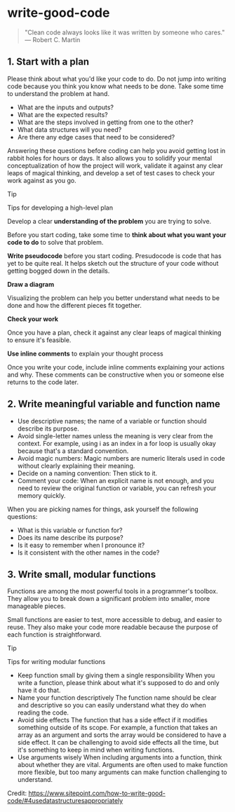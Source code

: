 # write-good-code
> "Clean code always looks like it was written by someone who cares." — Robert C. Martin

## 1. Start with a plan

Please think about what you'd like your code to do. Do not jump into writing code because you think you know what needs to be done. Take some time to understand the problem at hand.

* What are the inputs and outputs?
* What are the expected results?
* What are the steps involved in getting from one to the other?
* What data structures will you need?
* Are there any edge cases that need to be considered?

Answering these questions before coding can help you avoid getting lost in rabbit holes for hours or days. It also allows you to solidify your mental conceptualization of how the project will work, validate it against any clear leaps of magical thinking, and develop a set of test cases to check your work against as you go.

> [!TIP]
> Tips for developing a high-level plan

Develop a clear **understanding of the problem** you are trying to solve.

Before you start coding, take some time to **think about what you want your code to do** to solve that problem.

**Write pseudocode** before you start coding. Presudocode is code that has yet to be quite real. It helps sketch out the structure of your code without getting bogged down in the details.

**Draw a diagram**

Visualizing the problem can help you better understand what needs to be done and how the different pieces fit together.

**Check your work**

Once you have a plan, check it against any clear leaps of magical thinking to ensure it's feasible.

**Use inline comments** to explain your thought process

Once you write your code, include inline comments explaining your actions and why. These comments can be constructive when you or someone else returns to the code later.

## 2. Write meaningful variable and function name
* Use descriptive names; the name of a variable or function should describe its purpose.
* Avoid single-letter names unless the meaning is very clear from the context. For example, using i as an index in a for loop is usually okay because that's a standard convention.
* Avoid magic numbers: Magic numbers are numeric literals used in code without clearly explaining their meaning.
* Decide on a naming convention: Then stick to it.
* Comment your code: When an explicit name is not enough, and you need to review the original function or variable, you can refresh your memory quickly.

When you are picking names for things, ask yourself the following questions:
* What is this variable or function for?
* Does its name describe its purpose?
* Is it easy to remember when I pronounce it?
* Is it consistent with the other names in the code?

## 3. Write small, modular functions
Functions are among the most powerful tools in a programmer's toolbox. They allow you to break down a significant problem into smaller, more manageable pieces.

Small functions are easier to test, more accessible to debug, and easier to reuse. They also make your code more readable because the purpose of each function is straightforward.

> [!TIP]
> Tips for writing modular functions

* Keep function small by giving them a single responsibility
  When you write a function, please think about what it's supposed to do and only have it do that.
* Name your function descriptively
  The function name should be clear and descriptive so you can easily understand what they do when reading the code.
* Avoid side effects
  The function that has a side effect if it modifies something outside of its scope. For example, a function that takes an array as an argument and sorts the array would be considered to have a side effect. It can be challenging to avoid side effects all the time, but it's something to keep in mind when writing functions.
* Use arguments wisely
  When including arguments into a function, think about whether they are vital. Arguments are often used to make function more flexible, but too many arguments can make function challenging to understand.
  
Credit: https://www.sitepoint.com/how-to-write-good-code/#4usedatastructuresappropriately

